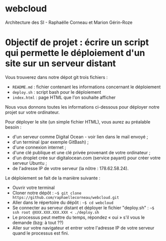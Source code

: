 # webcloud

Architecture des SI -  Raphaëlle Corneau et Marion Gérin-Roze

# 0bjectif de projet : écrire un script qui permette le déploiement d'un site sur un serveur distant

Vous trouverez dans notre dépot git trois fichiers :

- `README.md` : fichier contenant les informations concernant le déploiement
- `deploy.sh` : script bash pour le déploiement
- `index.html` : page HTML que l'on souhaite afficher

Nous vous donnons toutes les informations ci-dessous pour déployer notre projet sur votre ordinateur.

Pour déployer le site (un simple fichier HTML), vous aurez au préalable besoin :

- d'un serveur comme Digital Ocean - voir lien dans le mail envoyé ;
- d'un terminal (par exemple GitBash) ;
- d'une connexion internet ;
- d'une clé publique et une clé privée provenant de votre ordinateur ;
- d'un droplet crée sur digitalocean.com (service payant) pour créer votre serveur Ubuntu ;
- de l'adresse IP de votre serveur (la nôtre : 178.62.58.24).

Le déploiement se fait de la manière suivante :

- Ouvrir votre terminal
- Cloner notre dépôt : `~$ git clone https://github.com/raphaellecorneau/webcloud.git`
- Aller dans le répertoire du dépôt  : `~$ cd webcloud`
- Se connecter au serveur distant et déployer le fichier "deploy.sh" : `~$ ssh root @XXX.XXX.XXX.XXX < ./deploy.sh`
- Le processus peut mettre du temps, répondez « oui » s'il vous le demande (bzg: à tout ??)
- Aller sur votre navigateur et entrer votre l'adresse IP de votre serveur quand le processus est fini.
